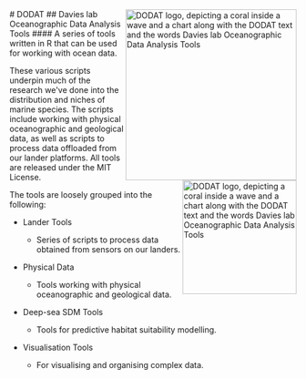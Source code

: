 <img align="right" width="300" src="https://cdn.marecotec.com/lander/DODAT_sml.png" alt="DODAT logo, depicting a coral inside a wave and a chart along with the DODAT text and the words Davies lab Oceanographic Data Analysis Tools">
# DODAT
## Davies lab Oceanographic Data Analysis Tools
#### A series of tools written in R that can be used for working with ocean data.

<img align="right" width="200" src="https://cdn.marecotec.com/lander/DODAT_sml.png" alt="DODAT logo, depicting a coral inside a wave and a chart along with the DODAT text and the words Davies lab Oceanographic Data Analysis Tools">

These various scripts underpin much of the research we've done into the distribution and niches of marine species. The scripts include working with physical oceanographic and geological data, as well as scripts to process data offloaded from our lander platforms. All tools are released under the MIT License.

The tools are loosely grouped into the following:

* Lander Tools
  * Series of scripts to process data obtained from sensors on our landers.

* Physical Data
  * Tools working with physical oceanographic and geological data.

* Deep-sea SDM Tools
  * Tools for predictive habitat suitability modelling.

* Visualisation Tools
  * For visualising and organising complex data.

